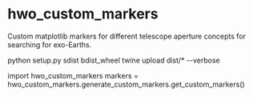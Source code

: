 # hwo_custom_markers
Custom matplotlib markers for different telescope aperture concepts for searching for exo-Earths.

python setup.py sdist bdist_wheel
twine upload dist/* --verbose

import hwo_custom_markers
markers = hwo_custom_markers.generate_custom_markers.get_custom_markers()
